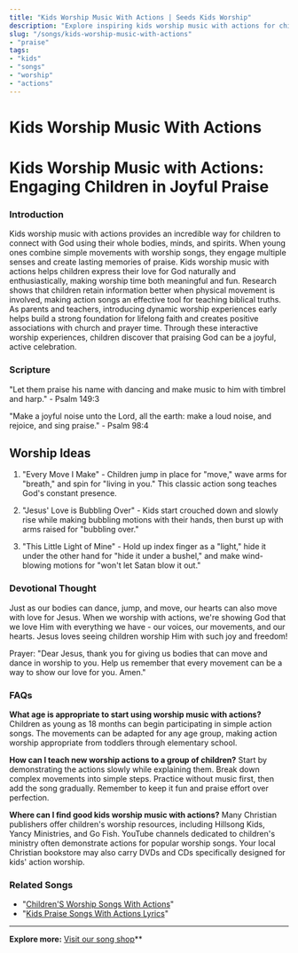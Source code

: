 ```yaml
---
title: "Kids Worship Music With Actions | Seeds Kids Worship"
description: "Explore inspiring kids worship music with actions for children's worship and faith development. Biblical music resources for families and ministry."
slug: "/songs/kids-worship-music-with-actions"
- "praise"
tags:
- "kids"
- "songs"
- "worship"
- "actions"
---
```


# Kids Worship Music With Actions

# Kids Worship Music with Actions: Engaging Children in Joyful Praise

### Introduction
Kids worship music with actions provides an incredible way for children to connect with God using their whole bodies, minds, and spirits. When young ones combine simple movements with worship songs, they engage multiple senses and create lasting memories of praise. Kids worship music with actions helps children express their love for God naturally and enthusiastically, making worship time both meaningful and fun. Research shows that children retain information better when physical movement is involved, making action songs an effective tool for teaching biblical truths. As parents and teachers, introducing dynamic worship experiences early helps build a strong foundation for lifelong faith and creates positive associations with church and prayer time. Through these interactive worship experiences, children discover that praising God can be a joyful, active celebration.

### Scripture
"Let them praise his name with dancing and make music to him with timbrel and harp." - Psalm 149:3

"Make a joyful noise unto the Lord, all the earth: make a loud noise, and rejoice, and sing praise." - Psalm 98:4

## Worship Ideas
1. "Every Move I Make" - Children jump in place for "move," wave arms for "breath," and spin for "living in you." This classic action song teaches God's constant presence.

2. "Jesus' Love is Bubbling Over" - Kids start crouched down and slowly rise while making bubbling motions with their hands, then burst up with arms raised for "bubbling over."

3. "This Little Light of Mine" - Hold up index finger as a "light," hide it under the other hand for "hide it under a bushel," and make wind-blowing motions for "won't let Satan blow it out."

### Devotional Thought
Just as our bodies can dance, jump, and move, our hearts can also move with love for Jesus. When we worship with actions, we're showing God that we love Him with everything we have - our voices, our movements, and our hearts. Jesus loves seeing children worship Him with such joy and freedom!

Prayer: "Dear Jesus, thank you for giving us bodies that can move and dance in worship to you. Help us remember that every movement can be a way to show our love for you. Amen."

### FAQs
**What age is appropriate to start using worship music with actions?**
Children as young as 18 months can begin participating in simple action songs. The movements can be adapted for any age group, making action worship appropriate from toddlers through elementary school.

**How can I teach new worship actions to a group of children?**
Start by demonstrating the actions slowly while explaining them. Break down complex movements into simple steps. Practice without music first, then add the song gradually. Remember to keep it fun and praise effort over perfection.

**Where can I find good kids worship music with actions?**
Many Christian publishers offer children's worship resources, including Hillsong Kids, Yancy Ministries, and Go Fish. YouTube channels dedicated to children's ministry often demonstrate actions for popular worship songs. Your local Christian bookstore may also carry DVDs and CDs specifically designed for kids' action worship.

### Related Songs

- "[Children'S Worship Songs With Actions](/songs/children-s-worship-songs-with-actions/)"
- "[Kids Praise Songs With Actions Lyrics](/songs/kids-praise-songs-with-actions-lyrics/)"

---

**Explore more:** [Visit our song shop](https://seedskidsworship.com/shop)**

<!-- Schema Markup -->
<script type="application/ld+json">
{
  "@context": "https://schema.org",
  "@type": "MusicRecording",
  "name": "Kids Worship Music With Actions",
  "byArtist": {
    "@type": "MusicGroup",
    "name": "Seeds Kids Worship"
  },
  "isFamilyFriendly": true,
  "url": "https://seedskidsworship.com/songs/kids-worship-music-with-actions/"
}
</script>